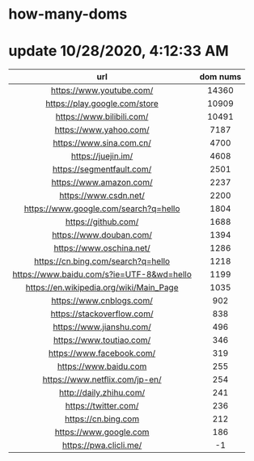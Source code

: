 # how-many-doms

# update 10/28/2020, 4:12:33 AM

url | dom nums
:-: | :-:
https://www.youtube.com/ | 14360
https://play.google.com/store | 10909
https://www.bilibili.com/ | 10491
https://www.yahoo.com/ | 7187
https://www.sina.com.cn/ | 4700
https://juejin.im/ | 4608
https://segmentfault.com/ | 2501
https://www.amazon.com/ | 2237
https://www.csdn.net/ | 2200
https://www.google.com/search?q=hello | 1804
https://github.com/ | 1688
https://www.douban.com/ | 1394
https://www.oschina.net/ | 1286
https://cn.bing.com/search?q=hello | 1218
https://www.baidu.com/s?ie=UTF-8&wd=hello | 1199
https://en.wikipedia.org/wiki/Main_Page | 1035
https://www.cnblogs.com/ | 902
https://stackoverflow.com/ | 838
https://www.jianshu.com/ | 496
https://www.toutiao.com/ | 346
https://www.facebook.com/ | 319
https://www.baidu.com | 255
https://www.netflix.com/jp-en/ | 254
http://daily.zhihu.com/ | 241
https://twitter.com/ | 236
https://cn.bing.com | 212
https://www.google.com | 186
https://pwa.clicli.me/ | -1

